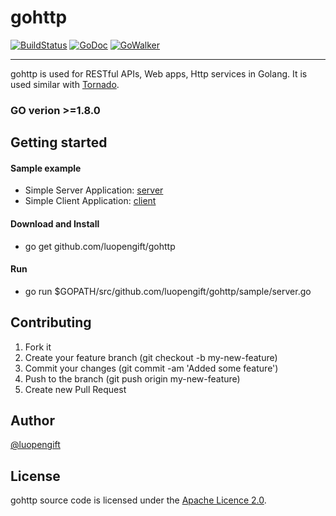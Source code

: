 # gohttp
[![BuildStatus](https://travis-ci.org/luopengift/gohttp.svg?branch=master)](https://travis-ci.org/luopengift/gohttp)
[![GoDoc](https://godoc.org/github.com/luopengift/gohttp?status.svg)](https://godoc.org/github.com/luopengift/gohttp)
[![GoWalker](https://gowalker.org/api/v1/badge)](https://gowalker.org/github.com/luopengift/gohttp)

---

gohttp is used for RESTful APIs, Web apps, Http services in Golang.
It is used similar with [Tornado](http://www.tornadoweb.org).

### GO verion >=1.8.0

## Getting started

#### Sample example

* Simple Server Application: [server](https://github.com/luopengift/gohttp/blob/master/sample/server.go)
* Simple Client Application: [client](https://github.com/luopengift/gohttp/blob/master/sample/client.go)

#### Download and Install
* go get github.com/luopengift/gohttp

#### Run
* go run  $GOPATH/src/github.com/luopengift/gohttp/sample/server.go

## Contributing

1. Fork it
2. Create your feature branch (git checkout -b my-new-feature)
3. Commit your changes (git commit -am 'Added some feature')
4. Push to the branch (git push origin my-new-feature)
5. Create new Pull Request

## Author
[@luopengift](luopengift@foxmail.com)

## License

gohttp source code is licensed under the [Apache Licence 2.0](http://www.apache.org/licenses/LICENSE-2.0.html).


